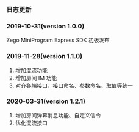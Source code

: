 ### 日志更新

### 2019-10-31(version 1.0.0)

Zego MiniProgram Express SDK 初版发布

### 2019-11-28(version 1.1.0)

1. 增加混流功能
2. 增加房间 IM 功能
3. 对齐各端接口，接口命名、参数命名、取值等统一

### 2020-03-31(version 1.2.1)

1. 增加房间弹幕消息功能、自定义信令
2. 优化混流接口